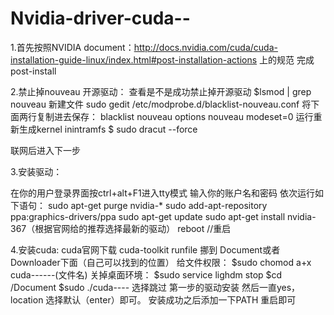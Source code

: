 # Nvidia-driver-cuda--

1.首先按照NVIDIA document：http://docs.nvidia.com/cuda/cuda-installation-guide-linux/index.html#post-installation-actions
上的规范 完成post-install

2.禁止掉nouveau 开源驱动：
查看是不是成功禁止掉开源驱动
$lsmod | grep nouveau
新建文件
sudo gedit /etc/modprobe.d/blacklist-nouveau.conf
将下面两行复制进去保存：
blacklist nouveau
options nouveau modeset=0
运行重新生成kernel inintramfs
$ sudo dracut --force

联网后进入下一步

3.安装驱动：

在你的用户登录界面按ctrl+alt+F1进入tty模式
输入你的账户名和密码
依次运行如下语句：
sudo apt-get purge nvidia-*
sudo add-apt-repository ppa:graphics-drivers/ppa
sudo apt-get update
sudo apt-get install nvidia-367（根据官网给的推荐选择最新的驱动）
reboot //重启

4.安装cuda:
cuda官网下载 cuda-toolkit  runfile
挪到 Document或者Downloader下面（自己可以找到的位置）
给文件权限：
$sudo chomod a+x cuda------(文件名)
关掉桌面环境：
$sudo service lighdm stop
$cd /Document
$sudo ./cuda----
选择跳过 第一步的驱动安装 然后一直yes，location 选择默认（enter）即可。
安装成功之后添加一下PATH 重启即可






